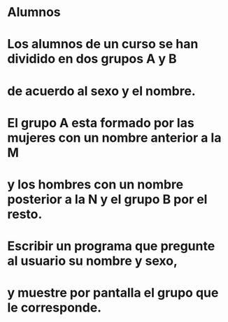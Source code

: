 # Alumnos
# Los alumnos de un curso se han dividido en dos grupos A y B 
# de acuerdo al sexo y el nombre. 
# El grupo A esta formado por las mujeres con un nombre anterior a la M 
# y los hombres con un nombre posterior a la N y el grupo B por el resto. 
# Escribir un programa que pregunte al usuario su nombre y sexo, 
# y muestre por pantalla el grupo que le corresponde. 
